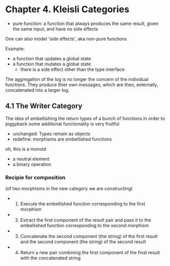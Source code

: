 # Chapter 4. Kleisli Categories

- pure function: a function that always produces the same result, given the same input, and have no side effects

One can also model 'side effects', aka non-pure functions

Example:

- a function that updates a global state
- a function that mutates a global state
  - there is a side effect other than the type interface

The aggregation of the log is no longer the concern of the individual functions. They produce thier own messages, which are then, externally, concatenated into a larger log.

## 4.1 The Writer Category

The idea of embellishing the return types of a bunch of functions in order to piggyback some additional functionality is very fruitful

- unchanged: Types remain as objects
- redefine: morphisms are embellished functions

oh, this is a monoid

- a neutral element
- a binary operation

### Recipie for composition

(of two morphisms in the new category we are constructing)

- 1. Execute the embellished function corresponding to the first morphism
- 2. Extract the first component of the result pair and pass it to the embellished function corresponding to the second morphism
- 3. Concatenate the second component (the string) of the first result and the second component (the string) of the second result
- 4. Return a new pair combining the first component of the final result with the concatenated string
